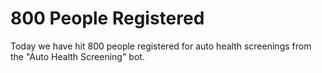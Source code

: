 # 800 People Registered

Today we have hit 800 people registered for auto health screenings from the "Auto Health Screening" bot.